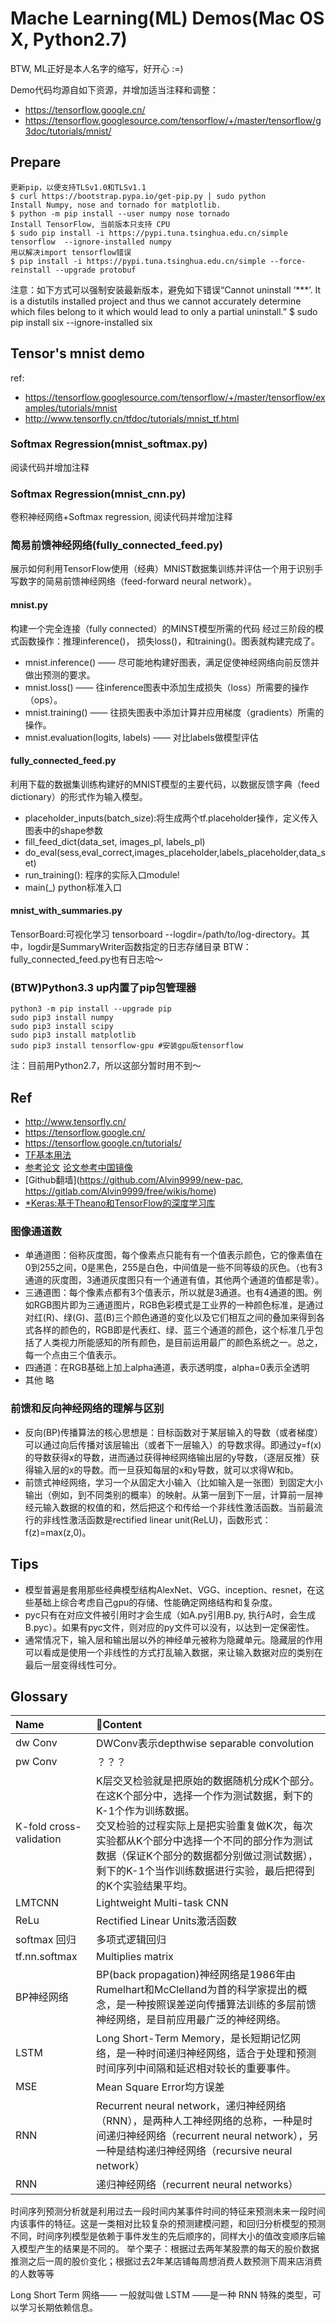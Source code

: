 # Mache Learning(ML) Demos(Mac OS X, Python2.7)
BTW, ML正好是本人名字的缩写，好开心 :=)

Demo代码均源自如下资源，并增加适当注释和调整：
- https://tensorflow.google.cn/
- https://tensorflow.googlesource.com/tensorflow/+/master/tensorflow/g3doc/tutorials/mnist/

## Prepare
```
更新pip，以便支持TLSv1.0和TLSv1.1
$ curl https://bootstrap.pypa.io/get-pip.py | sudo python
Install Numpy, nose and tornado for matplotlib.
$ python -m pip install --user numpy nose tornado
Install TensorFlow, 当前版本只支持 CPU
$ sudo pip install -i https://pypi.tuna.tsinghua.edu.cn/simple tensorflow  --ignore-installed numpy
用以解决import tensorflow错误
$ pip install -i https://pypi.tuna.tsinghua.edu.cn/simple --force-reinstall --upgrade protobuf
```
注意：如下方式可以强制安装最新版本，避免如下错误“Cannot uninstall ‘***’. It is a distutils installed project and thus we cannot accurately determine which files belong to it which would lead to only a partial uninstall.”
$ sudo pip install six --ignore-installed six

## Tensor's mnist demo
ref: 
- https://tensorflow.googlesource.com/tensorflow/+/master/tensorflow/examples/tutorials/mnist
- http://www.tensorfly.cn/tfdoc/tutorials/mnist_tf.html

### Softmax Regression(mnist_softmax.py)
阅读代码并增加注释

### Softmax Regression(mnist_cnn.py)
卷积神经网络+Softmax regression, 阅读代码并增加注释

### 简易前馈神经网络(fully_connected_feed.py)
展示如何利用TensorFlow使用（经典）MNIST数据集训练并评估一个用于识别手写数字的简易前馈神经网络（feed-forward neural network）。

#### mnist.py
构建一个完全连接（fully connected）的MINST模型所需的代码
经过三阶段的模式函数操作：推理inference()， 损失loss()，和training()。图表就构建完成了。
- mnist.inference() —— 尽可能地构建好图表，满足促使神经网络向前反馈并做出预测的要求。
- mnist.loss() —— 往inference图表中添加生成损失（loss）所需要的操作（ops）。
- mnist.training() —— 往损失图表中添加计算并应用梯度（gradients）所需的操作。
- mnist.evaluation(logits, labels) —— 对比labels做模型评估

#### fully_connected_feed.py
利用下载的数据集训练构建好的MNIST模型的主要代码，以数据反馈字典（feed dictionary）的形式作为输入模型。
- placeholder_inputs(batch_size):将生成两个tf.placeholder操作，定义传入图表中的shape参数
- fill_feed_dict(data_set, images_pl, labels_pl)
- do_eval(sess,eval_correct,images_placeholder,labels_placeholder,data_set)
- run_training(): 程序的实际入口module!
- main(_) python标准入口

#### mnist_with_summaries.py
TensorBoard:可视化学习
tensorboard --logdir=/path/to/log-directory。其中，logdir是SummaryWriter函数指定的日志存储目录
BTW：fully_connected_feed.py也有日志哈～

### (BTW)Python3.3 up内置了pip包管理器
```
python3 -m pip install --upgrade pip
sudo pip3 install numpy
sudo pip3 install scipy
sudo pip3 install matplotlib
sudo pip3 install tensorflow-gpu #安装gpu版tensorflow
```
注：目前用Python2.7，所以这部分暂时用不到～

## Ref
- http://www.tensorfly.cn/
- https://tensorflow.google.cn/
- https://tensorflow.google.cn/tutorials/
- [TF基本用法](http://www.tensorfly.cn/tfdoc/get_started/basic_usage.html)
- [参考论文](https://arxiv.org) [论文参考中国镜像](http://cn.arxiv.org)
- [Github翻墙](https://github.com/Alvin9999/new-pac, https://gitlab.com/Alvin9999/free/wikis/home)
- [*Keras:基于Theano和TensorFlow的深度学习库](https://www.cnblogs.com/LittleHann/p/6442161.html)

### 图像通道数
- 单通道图：俗称灰度图，每个像素点只能有有一个值表示颜色，它的像素值在0到255之间，0是黑色，255是白色，中间值是一些不同等级的灰色。（也有3通道的灰度图，3通道灰度图只有一个通道有值，其他两个通道的值都是零）。
- 三通道图：每个像素点都有3个值表示，所以就是3通道。也有4通道的图。例如RGB图片即为三通道图片，RGB色彩模式是工业界的一种颜色标准，是通过对红(R)、绿(G)、蓝(B)三个颜色通道的变化以及它们相互之间的叠加来得到各式各样的颜色的，RGB即是代表红、绿、蓝三个通道的颜色，这个标准几乎包括了人类视力所能感知的所有颜色，是目前运用最广的颜色系统之一。总之，每一个点由三个值表示。
- 四通道：在RGB基础上加上alpha通道，表示透明度，alpha=0表示全透明
- 其他 略

### 前馈和反向神经网络的理解与区别
- 反向(BP)传播算法的核心思想是：目标函数对于某层输入的导数（或者梯度）可以通过向后传播对该层输出（或者下一层输入）的导数求得。即通过y=f(x)的导数获得x的导数，进而通过获得神经网络输出层的y导数，（逐层反推）获得输入层的x的导数。而一旦获知每层的x和y导数，就可以求得W和b。
- 前馈式神经网络，学习一个从固定大小输入（比如输入是一张图）到固定大小输出（例如，到不同类别的概率）的映射。从第一层到下一层，计算前一层神经元输入数据的权值的和，然后把这个和传给一个非线性激活函数。当前最流行的非线性激活函数是rectified linear unit(ReLU)，函数形式：f(z)=max(z,0)。

## Tips
- 模型普遍是套用那些经典模型结构AlexNet、VGG、inception、resnet，在这些基础上综合考虑自己gpu的存储、性能确定网络结构和复杂度。
- pyc只有在对应文件被引用时才会生成（如A.py引用B.py, 执行A时，会生成B.pyc）。如果有pyc文件，则对应的py文件可以没有，以达到一定保密性。
- 通常情况下，输入层和输出层以外的神经单元被称为隐藏单元。隐藏层的作用可以看成是使用一个非线性的方式打乱输入数据，来让输入数据对应的类别在最后一层变得线性可分。

## Glossary
|Name|Content|
|:- | :- | 
|dw Conv|DWConv表示depthwise separable convolution|
|pw Conv|？？？|
|K-fold cross-validation|K层交叉检验就是把原始的数据随机分成K个部分。在这K个部分中，选择一个作为测试数据，剩下的K-1个作为训练数据。<br/>交叉检验的过程实际上是把实验重复做K次，每次实验都从K个部分中选择一个不同的部分作为测试数据（保证K个部分的数据都分别做过测试数据），剩下的K-1个当作训练数据进行实验，最后把得到的K个实验结果平均。| 
|LMTCNN|Lightweight Multi-task CNN|
|ReLu|Rectified Linear Units激活函数|
|softmax 回归|多项式逻辑回归|
|tf.nn.softmax|Multiplies matrix|
|BP神经网络|BP(back propagation)神经网络是1986年由Rumelhart和McClelland为首的科学家提出的概念，是一种按照误差逆向传播算法训练的多层前馈神经网络，是目前应用最广泛的神经网络。|
|LSTM|Long Short-Term Memory，是长短期记忆网络，是一种时间递归神经网络，适合于处理和预测时间序列中间隔和延迟相对较长的重要事件。|
|MSE|Mean Square Error均方误差|
|RNN|Recurrent neural network，递归神经网络（RNN），是两种人工神经网络的总称，一种是时间递归神经网络（recurrent neural network），另一种是结构递归神经网络（recursive neural network）|
|RNN|递归神经网络（recurrent neural networks）|


时间序列预测分析就是利用过去一段时间内某事件时间的特征来预测未来一段时间内该事件的特征。这是一类相对比较复杂的预测建模问题，和回归分析模型的预测不同，时间序列模型是依赖于事件发生的先后顺序的，同样大小的值改变顺序后输入模型产生的结果是不同的。
举个栗子：根据过去两年某股票的每天的股价数据推测之后一周的股价变化；根据过去2年某店铺每周想消费人数预测下周来店消费的人数等等

Long Short Term 网络—— 一般就叫做 LSTM ——是一种 RNN 特殊的类型，可以学习长期依赖信息。
